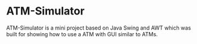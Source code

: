 # ATM-Simulator
ATM-Simulator is a mini project based on Java Swing and AWT which was built for showing how to use a ATM with GUI similar to ATMs. 
